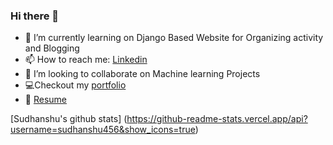 ### Hi there 👋 
- 🌱 I’m currently learning on Django Based Website for Organizing activity and Blogging
- 📫 How to reach me: [Linkedin](https://www.linkedin.com/in/sudhanshu212/)
- 👯 I’m looking to collaborate on Machine learning Projects 
- 💻Checkout my [portfolio](https://sudhanshu456.github.io/)
- 📄 [Resume](https://sudhanshu456.github.io/stages/updated_resume.pdf)


[Sudhanshu's github stats] (https://github-readme-stats.vercel.app/api?username=sudhanshu456&show_icons=true)
<!--
**sudhanshu456/sudhanshu456** is a ✨ _special_ ✨ repository because its `README.md` (this file) appears on your GitHub profile.

Here are some ideas to get you started:


- 🌱 I’m currently learning ...
- 👯 I’m looking to collaborate on ...
- 🤔 I’m looking for help with ...
- 💬 Ask me about ...
- 📫 How to reach me: ...
- 😄 Pronouns: ...
- ⚡ Fun fact: ...
-->
